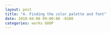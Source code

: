 ```yaml
---
layout: post
title: "4. Finding the color palette and font"
date: 2018-04-08 09:00:00 -0100
categories: works GOOP
---
```

